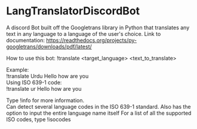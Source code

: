 # LangTranslatorDiscordBot
A discord Bot built off the Googletrans library in Python that translates any text in any language to a language of the user's choice. 
Link to documentation: https://readthedocs.org/projects/py-googletrans/downloads/pdf/latest/

How to use this bot:
!translate <target_language> <text_to_translate>

Example:\
!translate Urdu Hello how are you\
Using ISO 639-1 code:\
!translate ur Hello how are you

Type !info for more information.\
Can detect several language codes in the ISO 639-1 standard. Also has the option to input the entire language name itself
For a list of all the supported ISO codes, type !isocodes


